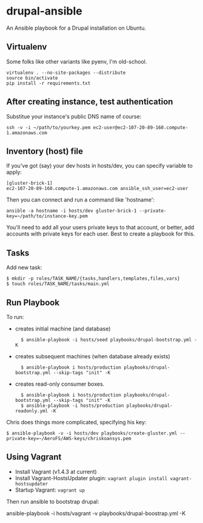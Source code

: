 drupal-ansible
==============

An Ansible playbook for a Drupal installation on Ubuntu.

Virtualenv
----------

Some folks like other variants like pyenv, I'm old-school.

    virtualenv . --no-site-packages --distribute
    source bin/activate
    pip install -r requirements.txt

After creating instance, test authentication
--------------------------------------------

Substitue your instance's public DNS name of course:

    ssh -v -i ~/path/to/yourkey.pem ec2-user@ec2-107-20-89-160.compute-1.amazonaws.com


Inventory (host) file
---------------------

If you've got (say) your dev hosts in hosts/dev, you can specify variable to apply:

    [gluster-brick-1]
    ec2-107-20-89-160.compute-1.amazonaws.com ansible_ssh_user=ec2-user


Then you can connect and run a command like 'hostname':

    ansible -a hostname -i hosts/dev gluster-brick-1 --private-key=~/path/to/instance-key.pem 

You'll need to add all your users private keys to that account, or
better, add accounts with private keys for each user. Best to create a playbook for this.


Tasks
-----

Add new task:

    $ mkdir -p roles/TASK_NAME/{tasks,handlers,templates,files,vars}
    $ touch roles/TASK_NAME/tasks/main.yml

Run Playbook
------------

To run:

* creates initial machine (and database)

        $ ansible-playbook -i hosts/seed playbooks/drupal-bootstrap.yml -K

* creates subsequent machines (when database already exists)

        $ ansible-playbook i hosts/production playbooks/drupal-bootstrap.yml --skip-tags "init" -K

* creates read-only consumer boxes.

        $ ansible-playbook i hosts/production playbooks/drupal-bootstrap.yml --skip-tags "init" -K
        $ ansible-playbook -i hosts/production playbooks/drupal-readonly.yml -K

Chris does things more complicated, specifying his key:

    $ ansible-playbook -v -i hosts/dev playbooks/create-gluster.yml --private-key=~/AeroFS/AWS-keys/chriskoansys.pem

Using Vagrant
-------------

* Install Vagrant (v1.4.3 at current)
* Install Vagrant-HostsUpdater plugin: `vagrant plugin install vagrant-hostsupdater`
* Startup Vagrant: `vagrant up`

Then run ansible to bootstrap drupal:

  ansible-playbook -i hosts/vagrant -v playbooks/drupal-boostrap.yml -K
